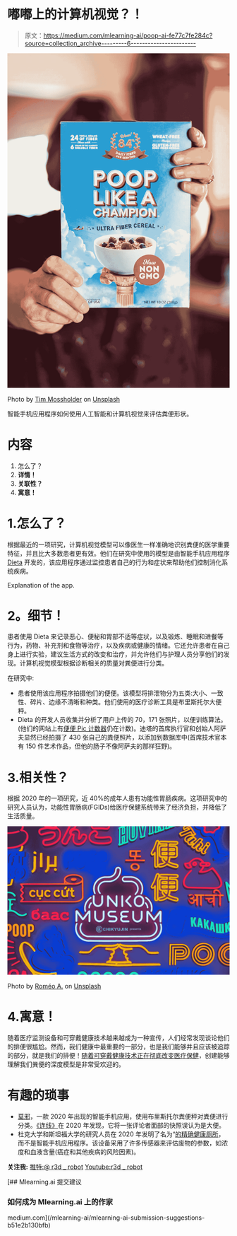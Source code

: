 # 嘟嘟上的计算机视觉？！

> 原文：<https://medium.com/mlearning-ai/poop-ai-fe77c7fe284c?source=collection_archive---------6----------------------->

![](img/f99534472ed88d14375777d8cb7a6825.png)

Photo by [Tim Mossholder](https://unsplash.com/@timmossholder?utm_source=unsplash&utm_medium=referral&utm_content=creditCopyText) on [Unsplash](https://unsplash.com/s/photos/poop?utm_source=unsplash&utm_medium=referral&utm_content=creditCopyText)

智能手机应用程序如何使用人工智能和计算机视觉来评估粪便形状。

# 内容

1.  怎么了？
2.  **详情！**
3.  **关联性？**
4.  **寓意！**

# 1.怎么了？

根据最近的一项研究，计算机视觉模型可以像医生一样准确地识别粪便的医学重要特征，并且比大多数患者更有效。他们在研究中使用的模型是由智能手机应用程序 [Dieta](https://dietahealth.com/) 开发的，该应用程序通过监控患者自己的行为和症状来帮助他们控制消化系统疾病。

Explanation of the app.

# **2。细节！**

患者使用 Dieta 来记录恶心、便秘和胃部不适等症状，以及锻炼、睡眠和进餐等行为，药物、补充剂和食物等治疗，以及疾病或健康的情绪。它还允许患者在自己身上进行实验，建议生活方式的改变和治疗，并允许他们与护理人员分享他们的发现。计算机视觉模型根据诊断相关的质量对粪便进行分类。

在研究中:

*   患者使用该应用程序拍摄他们的便便。该模型将排泄物分为五类:大小、一致性、碎片、边缘不清晰和种类。他们使用的医疗诊断工具是布里斯托尔大便秤。
*   Dieta 的开发人员收集并分析了用户上传的 70，171 张照片，以便训练算法。(他们的网站上有[便便 Pic 计数器](https://dietahealth.com/blog/pooppics)仍在计数)。迪塔的首席执行官和创始人阿萨夫显然已经拍摄了 430 张自己的粪便照片，以添加到数据库中(首席技术官本有 150 件艺术作品，但他的肠子不像阿萨夫的那样狂野)。

# 3.相关性？

根据 2020 年的一项研究，近 40%的成年人患有功能性胃肠疾病。这项研究中的研究人员认为，功能性胃肠病(FGIDs)给医疗保健系统带来了经济负担，并降低了生活质量。

![](img/766c041a8db559a1be2bfe0e8ee63f41.png)

Photo by [Roméo A.](https://unsplash.com/@gronemo?utm_source=unsplash&utm_medium=referral&utm_content=creditCopyText) on [Unsplash](https://unsplash.com/s/photos/poop?utm_source=unsplash&utm_medium=referral&utm_content=creditCopyText)

# 4.寓意！

随着医疗监测设备和可穿戴健康技术越来越成为一种宣传，人们经常发现谈论他们的排便很尴尬。然而，我们健康中最重要的一部分，也是我们能够并且应该被追踪的部分，就是我们的排便！[随着可穿戴健康技术正在彻底改变医疗保健](https://www.economist.com/leaders/2022/05/05/wearable-technology-promises-to-revolutionise-health-care)，创建能够理解我们粪便的深度模型是非常受欢迎的。

# 有趣的琐事

*   [莫邪](https://poop.moxie.health/?utm_campaign=The%20Batch&utm_medium=email&_hsmi=217347244&_hsenc=p2ANqtz-8wzkGQHtyGjtyqLcgG9GrUrUaw3a5RUIdGNDGlv6mA8B2rcDAiP9ZdmWPRdMX6pzXiZ_UAeaOEhJEJtLUklV5kBm3HNA&utm_content=217344424&utm_source=hs_email)，一款 2020 年出现的智能手机应用，使用布里斯托尔粪便秤对粪便进行分类。[《连线》](https://www.wired.co.uk/article/moxie-poop-scanner-app?utm_campaign=The%20Batch&utm_medium=email&_hsmi=217347244&_hsenc=p2ANqtz-8A0FDhGcGRtvNe8ciuN3o2BWKzxiI0JzU74mvrSOq3z9yeBrTqCS7FEo68IkL0ItUKST74s6Tjflzij-ddMJrlw0LOvA&utm_content=217344424&utm_source=hs_email)在 2020 年发现，它将一张评论者面部的快照误认为是大便。
*   杜克大学和斯坦福大学的研究人员在 2020 年发明了名为“[的精确健康厕所](https://www.nature.com/articles/s41551-020-0534-9)，而不是智能手机应用程序。该设备采用了许多传感器来评估废物的参数，如浓度和血液含量(癌症和其他疾病的风险因素)。

**关注我:** [推特:@ r3d _ robot](https://twitter.com/r3d_robot)
[Youtube:r3d _ robot](https://www.youtube.com/channel/UC-47UN9znQBo3ItNj8Ghspw/featured)

[](/mlearning-ai/mlearning-ai-submission-suggestions-b51e2b130bfb) [## Mlearning.ai 提交建议

### 如何成为 Mlearning.ai 上的作家

medium.com](/mlearning-ai/mlearning-ai-submission-suggestions-b51e2b130bfb)